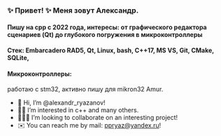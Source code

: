 ### ✨ Привет! ✨ Меня зовут Александр.
#### Пишу на cpp с 2022 года, интересы: от графического редактора сценариев (Qt) до глубокого погружения в микроконтроллеры

#### **Стек:** Embarcadero RAD5, Qt, Linux, bash, C++17, MS VS, Git, CMake, SQLite, 
#### **Микроконтроллеры:**  
работаю  с stm32, активно пишу для mikron32 Amur.

- 🎃 Hi, I’m @alexandr_ryazanov!
- 🤦‍♂️ I’m interested in c++ and many others.
- 👨🏻‍🦽 I’m looking to collaborate on an interesting project!
- ✉️ You can reach me by mail: ppryaz@yandex.ru!

<!--
**ppryaz/ppryaz** is a ✨ _special_ ✨ repository because its `README.md` (this file) appears on your GitHub profile.

Here are some ideas to get you started:

- 🔭 I’m currently working on ...
- 🌱 I’m currently learning ...
- 👯 I’m looking to collaborate on ...
- 🤔 I’m looking for help with ...
- 💬 Ask me about ...
- 📫 How to reach me: ...
- 😄 Pronouns: ...
- ⚡ Fun fact: ...
-->
